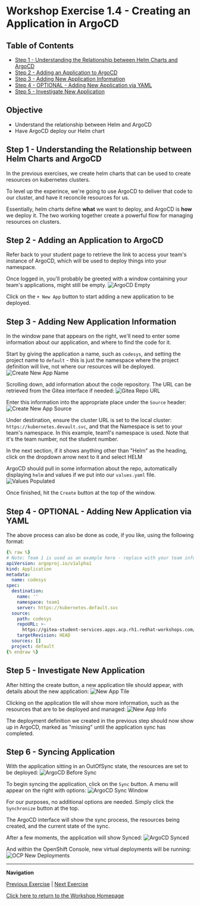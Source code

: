 # Workshop Exercise 1.4 - Creating an Application in ArgoCD

## Table of Contents
* [Step 1 - Understanding the Relationship between Helm Charts and ArgoCD](#step-1---understanding-the-relationship-between-helm-charts-and-argocd)
* [Step 2 - Adding an Application to ArgoCD](#step-2---adding-an-application-to-argocd)
* [Step 3 - Adding New Application Information](#step-3---adding-new-application-information)
* [Step 4 - OPTIONAL - Adding New Application via YAML](#step-4---optional---adding-new-application-via-yaml)
* [Step 5 - Investigate New Application](#step-5---investigate-new-application)

## Objective

* Understand the relationship between Helm and ArgoCD
* Have ArgoCD deploy our Helm chart

## Step 1 - Understanding the Relationship between Helm Charts and ArgoCD
In the previous exercises, we create helm charts that can be used to create resources on kubernetes clusters. 

To level up the experince, we're going to use ArgoCD to deliver that code to our cluster, and have it reconcile resources for us.

Essentially, helm charts define **what** we want to deploy, and ArgoCD is **how** we deploy it. The two working together create a powerful flow for managing resources on clusters.

## Step 2 - Adding an Application to ArgoCD
Refer back to your student page to retrieve the link to access your team's instance of ArgoCD, which will be used to deploy things into your namespace.

Once logged in, you'll probably be greeted with a window containing your team's applications, might still be empty.
![ArgoCD Empty](../images/argocd-empty.png)

Click on the `+ New App` button to start adding a new application to be deployed.

## Step 3 - Adding New Application Information
In the window pane that appears on the right, we'll need to enter some information about our application, and where to find the code for it.

Start by giving the application a name, such as `codesys`, and setting the project name to `default` - this is just the namespace where the project definition will live, not where our resources will be deployed.
![Create New App Name](../images/create-new-app-name.png)

Scrolling down, add information about the code repository. The URL can be retrieved from the Gitea interface if needed:
![Gitea Repo URL](../images/gitea-repo-url.png)

Enter this information into the appropriate place under the `Source` header:
![Create New App Source](../images/create-new-app-source.png)

Under destination, ensure the cluster URL is set to the local cluster: `https://kubernetes.devault.svc`, and that the Namespace is set to your team's namespace. In this example, team1's namespace is used. Note that it's the team number, not the student number.

In the next section, if it shows anything other than "Helm" as the heading, click on the dropdown arrow next to it and select HELM

ArgoCD should pull in some information about the repo, automatically displaying `helm` and values if we put into our `values.yaml` file.
![Values Populated](../images/argocd-values.png)

Once finished, hit the `Create` button at the top of the window.

## Step 4 - OPTIONAL - Adding New Application via YAML
The above process can also be done as code, if you like, using the following format:
```yaml
{% raw %}
# Note: Team 1 is used as an example here - replace with your team information for the namespace
apiVersion: argoproj.io/v1alpha1
kind: Application
metadata:
  name: codesys
spec:
  destination:
    name: ''
    namespace: team1
    server: https://kubernetes.default.svc
  source:
    path: codesys
    repoURL: >-
      https://gitea-student-services.apps.acp.rh1.redhat-workshops.com/student3/team1-code.git
    targetRevision: HEAD
  sources: []
  project: default
{% endraw %}
```

## Step 5 - Investigate New Application
After hitting the create button, a new application tile should appear, with details about the new application:
![New App Tile](../images/new-app-tile.png)

Clicking on the application tile will show more information, such as the resources that are to be deployed and managed:
![New App Info](../images/new-app-info.png)

The deployment definition we created in the previous step should now show up in ArgoCD, marked as "missing" until the application sync has completed.

## Step 6 - Syncing Application
With the application sitting in an OutOfSync state, the resources are set to be deployed:
![ArgoCD Before Sync](../images/argocd-before-sync.png)

To begin syncing the application, click on the `Sync` button. A menu will appear on the right with options:
![ArgoCD Sync Window](../images/argocd-sync-window.png)

For our purposes, no additional options are needed. Simply click the `Synchronize` button at the top.

The ArgoCD interface will show the sync process, the resources being created, and the current state of the sync.

After a few moments, the application will show Synced:
![ArgoCD Synced](../images/argocd-synced.png)

And within the OpenShift Console, new virtual deployments will be running:
![OCP New Deployments](../images/ocp-deployments.png)

---
**Navigation**

[Previous Exercise](../1.2-adding-deployment-template/) | [Next Exercise](../2.1-deploying-plc-application/)

[Click here to return to the Workshop Homepage](../README.md)
